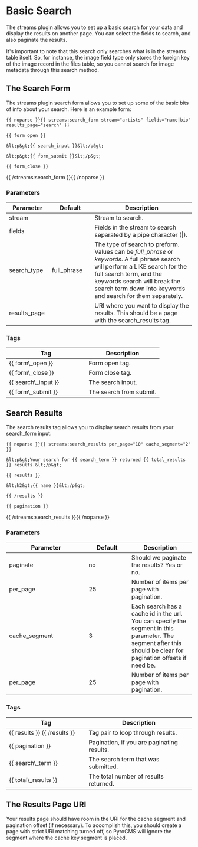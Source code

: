 # Basic Search

The streams plugin allows you to set up a basic search for your data and display the results on another page. You can select the fields to search, and also paginate the results.

It's important to note that this search only searches what is in the streams table itself. So, for instance, the image field type only stores the foreign key of the image record in the files table, so you cannot search for image metadata through this search method.
	
## The Search Form 
 
The streams plugin search form allows you to set up some of the basic bits of info about your search. Here is an example form:

	{{ noparse }}{{ streams:search_form stream="artists" fields="name|bio" results_page="search" }}
	  
	{{ form_open }}
	 
	&lt;p&gt;{{ search_input }}&lt;/p&gt;
	 
	&lt;p&gt;{{ form_submit }}&lt;/p&gt;
	 
	{{ form_close }}
	 
{{ /streams:search_form }}{{ /noparse }}

### Parameters

<table cellpadding="0" cellspacing="0" class="docs_table"> 
 <thead> 
  <tr> 
   <th width="100">Parameter</th> 
   <th width="100">Default</th> 
   <th>Description</th> 
  </tr> 
 </thead> 
 <tbody> 
  <tr> 
	<td>stream</td>
	<td></td>
    <td>Stream to search.</td> 
  </tr> 
  <tr> 
	<td>fields</td>
	<td></td>
    <td>Fields in the stream to search separated by a pipe character (|).</td> 
  </tr> 
  <tr> 
	<td>search_type</td>
	<td>full_phrase</td>
    <td>The type of search to preform. Values can be <em>full_phrase</em> or <em>keywords</em>. A full phrase search will perform a LIKE search for the full search term, and the keywords search will break the search term down into keywords and search for them separately.</td> 
  </tr> 
  <tr> 
	<td>results_page</td>
	<td></td>
    <td>URI where you want to display the results. This should be a page with the search_results tag.</td> 
  </tr> 
</tbody>
</table>

### Tags
	
<table cellpadding="0" cellspacing="0" class="docs_table"> 
 <thead> 
  <tr> 
   <th width="200">Tag</th> 
   <th>Description</th> 
  </tr> 
 </thead> 
 <tbody> 
  <tr> 
	<td>{{&nbsp;form\_open&nbsp;}}</td>
    <td>Form open tag.</td> 
  </tr> 
  <tr> 
	<td>{{&nbsp;form\_close&nbsp;}}</td>
    <td>Form close tag.</td> 
  </tr> 
  <tr> 
	<td>{{&nbsp;search\_input&nbsp;}}</td>
    <td>The search input.</td> 
  </tr> 
  <tr> 
	<td>{{&nbsp;form\_submit&nbsp;}}</td>
    <td>The search from submit.</td> 
  </tr> 
</tbody>
</table>

## Search Results
 
 The search results tag allows you to display search results from your search_form input.

	{{ noparse }}{{ streams:search_results per_page="10" cache_segment="2" }}
	
	&lt;p&gt;Your search for {{ search_term }} returned {{ total_results }} results.&lt;/p&gt;
	 
	{{ results }}
	
	&lt;h2&gt;{{ name }}&lt;/p&gt;
	
	{{ /results }}
	 
	{{ pagination }}
	
{{ /streams:search_results }}{{ /noparse }}

### Parameters

<table cellpadding="0" cellspacing="0" class="docs_table"> 
 <thead> 
  <tr> 
   <th width="200">Parameter</th> 
   <th width="100">Default</th>
   <th>Description</th> 
  </tr> 
 </thead> 
 <tbody> 
  <tr> 
	<td>paginate</td>
	<td>no</td>
    <td>Should we paginate the results? Yes or no.</td> 
  </tr> 
  <tr> 
	<td>per_page</td>
	<td>25</td>
    <td>Number of items per page with pagination.</td> 
  </tr> 
  <tr> 
	<td>cache_segment</td>
	<td>3</td>
    <td>Each search has a cache id in the url. You can specify the segment in this parameter. The segment after this should be clear for pagination offsets if need be.</td> 
  </tr> 
  <tr> 
	<td>per_page</td>
	<td>25</td>
    <td>Number of items per page with pagination.</td> 
  </tr> 
</tbody>
</table>

### Tags
	
<table cellpadding="0" cellspacing="0" class="docs_table"> 
 <thead> 
  <tr> 
   <th width="200">Tag</th> 
   <th>Description</th> 
  </tr> 
 </thead> 
 <tbody> 
  <tr> 
	<td>{{&nbsp;results&nbsp;}} {{&nbsp;/results&nbsp;}}</td>
    <td>Tag pair to loop through results.</td> 
  </tr> 
  <tr> 
	<td>{{&nbsp;pagination&nbsp;}}</td>
    <td>Pagination, if you are paginating results.</td> 
  </tr> 
  <tr> 
	<td>{{&nbsp;search\_term&nbsp;}}</td>
    <td>The search term that was submitted.</td> 
  </tr> 
  <tr> 
	<td>{{&nbsp;total\_results&nbsp;}}</td>
    <td>The total number of results returned.</td> 
  </tr> 
</tbody>
</table>

## The Results Page URI

Your results page should have room in the URI for the cache segment and pagination offset (if necessary). To accomplish this, you should create a page with strict URI matching turned off, so PyroCMS will ignore the segment where the cache key segment is placed.
